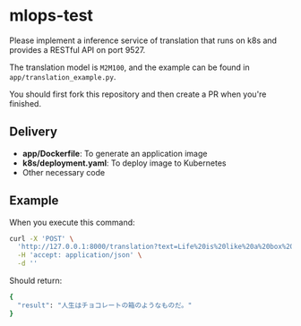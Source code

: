 # mlops-test
Please implement a inference service of translation that runs on k8s and provides a RESTful API on port 9527.

The translation model is `M2M100`, and the example can be found in `app/translation_example.py`.

You should first fork this repository and then create a PR when you're finished.


## Delivery
- **app/Dockerfile**: To generate an application image
- **k8s/deployment.yaml**: To deploy image to Kubernetes
- Other necessary code

## Example

When you execute this command:
```bash
curl -X 'POST' \
  'http://127.0.0.1:8000/translation?text=Life%20is%20like%20a%20box%20of%20chocolates.&source_language=en&target_language=ja' \
  -H 'accept: application/json' \
  -d ''
```

Should return:
```bash
{
  "result": "人生はチョコレートの箱のようなものだ。"
}
```
